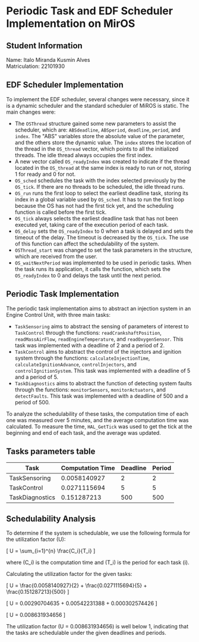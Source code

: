 # Periodic Task and EDF Scheduler Implementation on MirOS

## Student Information

Name: Italo Miranda Kusmin Alves  
Matriculation: 22101930

## EDF Scheduler Implementation
To implement the EDF scheduler, several changes were necessary, since it is a dynamic scheduler and the standard scheduler of MiROS is static. The main changes were:
- The `OSThread` structure gained some new parameters to assist the scheduler, which are: `ABSdeadline`, `ABSperiod`, `deadline`, `period`, and `index`. The "ABS" variables store the absolute value of the parameter, and the others store the dynamic value. The `index` stores the location of the thread in the `OS_thread` vector, which points to all the initialized threads. The idle thread always occupies the first index.
- A new vector called `OS_readyIndex` was created to indicate if the thread located in the `OS_thread` at the same index is ready to run or not, storing 1 for ready and 0 for not.
- `OS_sched` schedules the task with the index selected previously by the `OS_tick`. If there are no threads to be scheduled, the idle thread runs.
- `OS_run` runs the first loop to select the earliest deadline task, storing its index in a global variable used by `OS_sched`. It has to run the first loop because the OS has not had the first tick yet, and the scheduling function is called before the first tick.
- `OS_tick` always selects the earliest deadline task that has not been executed yet, taking care of the execution period of each task.
- `OS_delay` sets the `OS_readyIndex` to 0 when a task is delayed and sets the timeout of the delay. The timeout is decreased by the `OS_tick`. The use of this function can affect the schedulability of the system.
- `OSThread_start` was changed to set the task parameters in the structure, which are received from the user.
- `OS_waitNextPeriod` was implemented to be used in periodic tasks. When the task runs its application, it calls the function, which sets the `OS_readyIndex` to 0 and delays the task until the next period.
  
## Periodic Task Implementation
The periodic task implementation aims to abstract an injection system in an Engine Control Unit, with three main tasks:
- `TaskSensoring` aims to abstract the sensing of parameters of interest to `TaskControl` through the functions: `readCrankshaftPosition`, `readMassAirFlow`, `readEngineTemperature`, and `readOxygenSensor`. This task was implemented with a deadline of 2 and a period of 2.
- `TaskControl` aims to abstract the control of the injectors and ignition system through the functions: `calculateInjectionTime`, `calculateIgnitionAdvance`, `controlInjectors`, and `controlIgnitionSystem`. This task was implemented with a deadline of 5 and a period of 5.
- `TaskDiagnostics` aims to abstract the function of detecting system faults through the functions: `monitorSensors`, `monitorActuators`, and `detectFaults`. This task was implemented with a deadline of 500 and a period of 500.

To analyze the schedulability of these tasks, the computation time of each one was measured over 5 minutes, and the average computation time was calculated. To measure the time, `HAL_GetTick` was used to get the tick at the beginning and end of each task, and the average was updated.

## Tasks parameters table

| Task             | Computation Time | Deadline | Period |
|------------------|------------------|----------|--------|
| TaskSensoring    | 0.0058140927     | 2        | 2      |
| TaskControl      | 0.0271115694     | 5        | 5      |
| TaskDiagnostics  | 0.151287213      | 500      | 500    |

## Schedulability Analysis
To determine if the system is schedulable, we use the following formula for the utilization factor \(U\):

\[ U = \sum_{i=1}^{n} \frac{C_i}{T_i} \]

where \(C_i\) is the computation time and \(T_i\) is the period for each task \(i\).

Calculating the utilization factor for the given tasks:

\[ U = \frac{0.0058140927}{2} + \frac{0.0271115694}{5} + \frac{0.151287213}{500} \]

\[ U = 0.00290704635 + 0.00542231388 + 0.000302574426 \]

\[ U = 0.008631934656 \]

The utilization factor \(U = 0.008631934656\) is well below 1, indicating that the tasks are schedulable under the given deadlines and periods.

  
